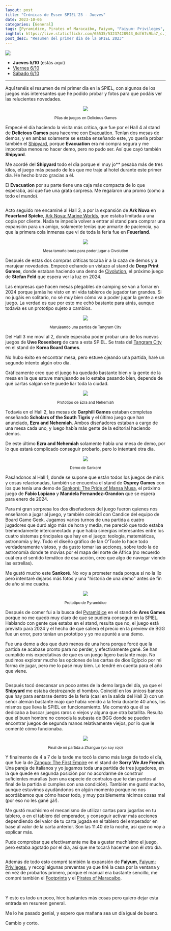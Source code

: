 ```yaml
---
layout: post
title: "Crónicas de Essen SPIEL'23 - Jueves"
date: 2023-10-05
categories: [General]
tags: [Pyramidice, Pirates of Maracaibo, Faiyum, "Faiyum: Privileges", Footprints, "Zhanguo: The First Empire", Ark Nova, "Ark Nova: Marine Worlds", Civolution, Tangram City, Essen SPIEL, Essen SPIEL 2023, Evacuation, Shipyard]
imghtml: https://live.staticflickr.com/65535/53237428943_0df67c9ba7_c.jpg
post_desc: "Resumen del primer día de la SPIEL 2023" 
---
```


![](https://live.staticflickr.com/65535/53237428943_0df67c9ba7_c.jpg)

* **Jueves 5/10** (estás aquí)
* [Viernes
  6/10]({{site.baseurl}}/2023/10/06/cronicas-essen-spiel-2023-viernes/)
* [Sábado 6/10]({{site.baseurl}}/2023/10/07/cronicas-essen-spiel-2023-sabado/)

<hr>

Aquí tenéis el resumen de mi primer día en la SPIEL, con algunos de los juegos
más interesantes que he podido probar y fotos para que podáis ver las
relucientes novedades.

<p align="center"><img src="https://live.staticflickr.com/65535/53237493069_1e20dc8298_c.jpg"></p>
<p align="center"><small>Pilas de juegos en Delicious Games</small></p>

Empecé el día haciendo la visita más crítica, que fue por el Hall 4 al stand de
**Delicious Games** para hacerme con
[Evacuation](https://boardgamegeek.com/boardgame/382843/evacuation). Tenían dos
mesas de demos, y en ambas solamente se estaba enseñando este, yo quería probar
también el
[Shipyard](https://boardgamegeek.com/boardgame/393179/shipyard-2nd-edition),
porque **Evacuation** era mi compra segura y me importaba menos
no hacer demo, pero no pudo ser. Así que cayó también **Shipyard**.

Me acordé del **Shipyard** todo el día porque el muy jo** pesaba más de tres
kilos, el juego más pesado de los que me traje al hotel durante este primer
día. He hecho brazo gracias a él.

El **Evacuation** por su parte tiene una caja más compacta de lo que esperaba,
así que fue una grata sorpresa. Me regalaron una promo (como a todo el mundo).

<p align="center"><img src=""></p>
<p align="center"><small></small></p>

Acto seguido me encaminé al Hall 3, a por la expansión de **Ark Nova** en
**Feuerland Spieke**, [Ark Nova: Marine
Worlds](https://boardgamegeek.com/boardgame/368966/ark-nova-marine-worlds), que
estaba limitada a una copia por cliente. Nada te impedía volver a entrar al
stand para comprar una expansión para un amigo, solamente tenías que armarte de
paciencia, ya que la primera cola inmensa que vi de toda la feria fue en
**Feuerland**. 

<p align="center"><img src="https://live.staticflickr.com/65535/53237125026_5d02409440_c.jpg"></p>
<p align="center"><small>Mesa tamaño boda para poder jugar a Civolution</small></p>

Después de estas dos compras críticas tocaba ir a la caza de demos y a marujear
novedades. Empecé echando un vistazo al stand de **Deep Print Games**, donde
estaban haciendo una demo de
[Civolution](https://boardgamegeek.com/boardgame/400602/civolution), el próximo
juego de **Stefan Feld** que espera ver la luz en 2024.

Las empresas que hacen mesas plegables de camping se van a forrar en 2024
porque jamás he visto en mi vida tableros de jugador tan grandes. Si no jugáis
en solitario, no sé muy bien cómo va a poder jugar la gente a este juego. La
verdad es que por esto me echó bastante para atrás, aunque todavía es un
prototipo sujeto a cambios.

<p align="center"><img src="https://live.staticflickr.com/65535/53237423978_5fa61d6c33_c.jpg"></p>
<p align="center"><small>Marujeando una partida de Tangram City</small></p>

Del Hall 3 me moví al 2, donde esperaba poder probar uno de los nuevos juegos
 de  **Uwe Rosenberg** de cara a esta SPIEL. Se trata del [Tangram
 City](https://boardgamegeek.com/boardgame/391497/tangram-city) en 
 el stand de **Korea Board Games**.
 
 No hubo éxito en encontrar mesa, pero estuve ojeando una partida, haré un
 segundo intento algún otro día.
 
 Gráficamente creo que el juego ha quedado bastante bien y la gente de la mesa
 en la que estuve marujeando se lo estaba pasando bien, depende de qué cartas
 salgan se te puede liar toda la ciudad.

<p align="center"><img src="https://live.staticflickr.com/65535/53237491629_a2e5c607be_c.jpg"></p>
<p align="center"><small>Prototipo de Ezra and Nehemiah</small></p>

Todavía en el Hall 2, las mesas de **Garphill Games** estaban completas
enseñando **Scholars of the South Tigris** y el último juego que han anunciado,
**Ezra and Nehemiah**. Ambos diseñadores estaban a cargo de una mesa cada uno,
y luego había más gente de la editorial haciendo demos.

De este último **Ezra and Nehemiah** solamente había una mesa de demo, por lo
que estará complicado conseguir probarlo, pero lo intentaré otra día.

<p align="center"><img src="https://live.staticflickr.com/65535/53236262377_381d4d0d95_c.jpg"></p>
<p align="center"><small>Demo de Sankoré</small></p>

Pasándonos al Hall 1, donde se supone que están todos los juegos de minis y
cosas relacionadas, también se encuentra el stand de **Osprey Games** con los
que tenía una demo de [
Sankoré: The Pride of Mansa
Musa](https://boardgamegeek.com/boardgame/382518/sankore-pride-mansa-musa), el
próximo juego de **Fabio Lopiano** y **Mandela Fernandez-Grandon** que se
espera para enero de 2024.

Para mi gran sorpresa los dos diseñadores del juego fueron quienes nos
enseñaron a jugar al juego, y también coincidí con Candice del equipo de Board
Game Geek. Jugamos varios turnos de una partida a cuatro jugadores que duró
algo más de hora y media, me pareció que todo estaba tremendamente
interconectado y que había sinergias interesantes entre los cuatro sistemas
principales que hay en el juego: teología, matemáticas, astronomía y ley. Todo
el diseño gráfico de Ian O'Toole lo hace todo verdaderamente vistoso, y da
gusto tomar las acciones, sobre todo la de astronomía donde te movías por el
mapa del norte de África (no recuerdo cuál era el sentido temático de esa
acción, creo que algo de navegar viendo las estrellas).

Me gustó mucho este **Sankoré**. No voy a prometer nada porque si no la lío pero
intentaré dejaros más fotos y una "historia de una demo" antes de fin de año si
me cuadra.

<p align="center"><img src="https://live.staticflickr.com/65535/53236262292_8e665727d2_c.jpg"></p>
<p align="center"><small>Prototipo de Pyramidice</small></p>

Después de comer fui a la busca del
[Pyramidice](https://boardgamegeek.com/boardgame/378951/pyramidice) en el stand
de **Ares Games** porque no me quedó muy claro de que se pudiera conseguir en la
SPIEL. Hablando con gente que estaba en el stand, resulta que no, el juego está
previsto para 2024 y el hecho de que saliera el precio en la preview de BGG fue
un error, pero tenían un prototipo y yo me apunté a una demo.

Fue una demo a dos que duró menos de una hora porque forcé que la partida se
acabase pronto para no perder, y efectivamente gané. Se han cumplido mis
expectativas de que es un juego ligero bastante majo. No pudimos explorar mucho
las opciones de las cartas de dios Egipcio por  mi forma de jugar, pero me lo
pasé muy bien. Lo tendré en cuenta para el año que viene.

<p align="center"><img src=""></p>
<p align="center"><small></small></p>

Después tocó descansar un poco antes de la demo larga del día, ya que el
**Shipyard** me estaba destrozando el hombro. Coincidí en los únicos bancos que
hay para sentarse dentro de la feria (casi en la salida del Hall 3) con un
señor alemán bastante majo que había venido a la feria durante 40 años, los
mismos que lleva la SPIEL en funcionamiento. Me comentó que él se dedicaba a
buscar juegos raros o viejos y alguna que otra batallita. Resulta que el buen
hombre no conocía la subasta de BGG donde se pueden encontrar juegos de segunda
manos relativamente viejos, por lo que le comenté cómo funcionaba.

<p align="center"><img src="https://live.staticflickr.com/65535/53237615470_f65b0ef7e0_c.jpg"></p>
<p align="center"><small>Final de mi partida a Zhanguo (yo soy rojo)</small></p>

Y finalmente de 4 a 7 de la tarde me tocó la demo más larga de todo el día, que
fue la de [Zanguo: The First
Empire](https://boardgamegeek.com/boardgame/381819/zhanguo-first-empire) en el
stand de **Sorry We Are French**. Una pareja de 
italianos y yo jugamos toda una partida de tres jugadores, en la que quede en
segunda posición por no acordarme de construir suficientes murallas
(son una especie de contratos que te dan puntos al final de la partida si
cumples con una condición). También me gustó mucho, aunque estuvimos
ayudándonos en algún momento porque no nos acordábamos que cómo hacer todo, y
muy posiblemente hicimos cosas mal (por eso no les gané ¡já!).

Me gustó muchísimo el mecanismo de utilizar cartas para jugarlas en tu tablero,
o en el tablero del emperador, y conseguir activar más acciones dependiendo del
valor de tu carta jugada en el tablero del emperador en base al valor de la
carta anterior. Son las 11.40 de la noche, así que no voy a explicar más.

Pude comprobar que efectivamente me iba a gustar muchísimo el juego, pero
estaba agotado por el día, así que me tocará hacerme con él otro día.

<p align="center"><img src=""></p>
<p align="center"><small></small></p>

Además de todo esto compré también la expansión de **Faiyum**, [Faiyum:
Privileges](https://boardgamegeek.com/boardgame/385760/faiyum-privileges), y
recogí algunas preventas ya que tiré la casa por la ventana y en vez de
probarlos primero, porque el manual era bastante sencillo, me compré también el
[Footprints](https://boardgamegeek.com/boardgame/386271/footprints) y el
[Pirates of
Maracaibo](https://boardgamegeek.com/boardgame/397385/pirates-maracaibo).

<br>

Y esto es todo un poco, hice bastantes más cosas pero quiero dejar esta entrada
en resumen general.

Me lo he pasado genial, y espero que mañana sea un día igual de bueno.

Cambio y corto.
